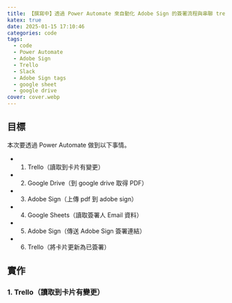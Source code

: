 ```yaml
---
title: 【撰寫中】透過 Power Automate 來自動化 Adobe Sign 的簽署流程與串聯 trello 和 slack (及踩坑紀錄)
katex: true
date: 2025-01-15 17:10:46
categories: code
tags:
  - code
  - Power Automate
  - Adobe Sign
  - Trello
  - Slack
  - Adobe Sign tags
  - google sheet
  - google drive
cover: cover.webp
---
```


## 目標

本次要透過 Power Automate 做到以下事情。

- 1. Trello（讀取到卡片有變更） 
- 2. Google Drive（到 google drive 取得 PDF）
- 3. Adobe Sign（上傳 pdf 到 adobe sign）
- 4. Google Sheets（讀取簽署人 Email 資料）
- 5. Adobe Sign（傳送 Adobe Sign 簽署連結）
- 6. Trello（將卡片更新為已簽署） 

## 實作

### 1. Trello（讀取到卡片有變更） 

